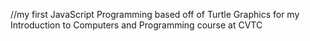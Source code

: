 //my first JavaScript Programming based off of Turtle Graphics for my Introduction to Computers and Programming course at CVTC
